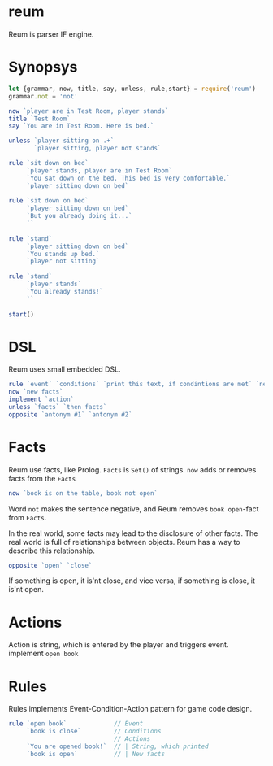 # reum
Reum is parser IF engine.

# Synopsys
```js
let {grammar, now, title, say, unless, rule,start} = require('reum')
grammar.not = 'not'

now `player are in Test Room, player stands`
title `Test Room`
say `You are in Test Room. Here is bed.`

unless `player sitting on .+`
       `player sitting, player not stands`

rule `sit down on bed`
     `player stands, player are in Test Room`
     `You sat down on the bed. This bed is very comfortable.`
     `player sitting down on bed`
     
rule `sit down on bed`
     `player sitting down on bed`
     `But you already doing it...`
     ``
     
rule `stand`
     `player sitting down on bed`
     `You stands up bed.`
     `player not sitting`
     
rule `stand`
     `player stands`
     `You already stands!`
     ``
     
start()
```

# DSL
Reum uses small embedded DSL.
```js
rule `event` `conditions` `print this text, if condintions are met` `new facts, if conditions are met.`
now `new facts`
implement `action`
unless `facts` `then facts`
opposite `antonym #1` `antonym #2`
```

# Facts
Reum use facts, like Prolog. `Facts` is `Set()` of strings. `now` adds or removes facts from the `Facts`

```js
now `book is on the table, book not open`
```
Word `not` makes the sentence negative, and Reum removes `book open`-fact from `Facts`.

In the real world, some facts may lead to the disclosure of other facts. The real world is full of relationships between objects. Reum has a way to describe this relationship.

```js
opposite `open` `close`
```
If something is open, it is'nt close, and vice versa, if something is close, it is'nt open.

# Actions
Action is string, which is entered by the player and triggers event.
implement `open book`

# Rules
Rules implements Event-Condition-Action pattern for game code design.
```js
rule `open book`             // Event
     `book is close`         // Conditions
                             // Actions
     `You are opened book!`  // | String, which printed
     `book is open`          // | New facts
```
